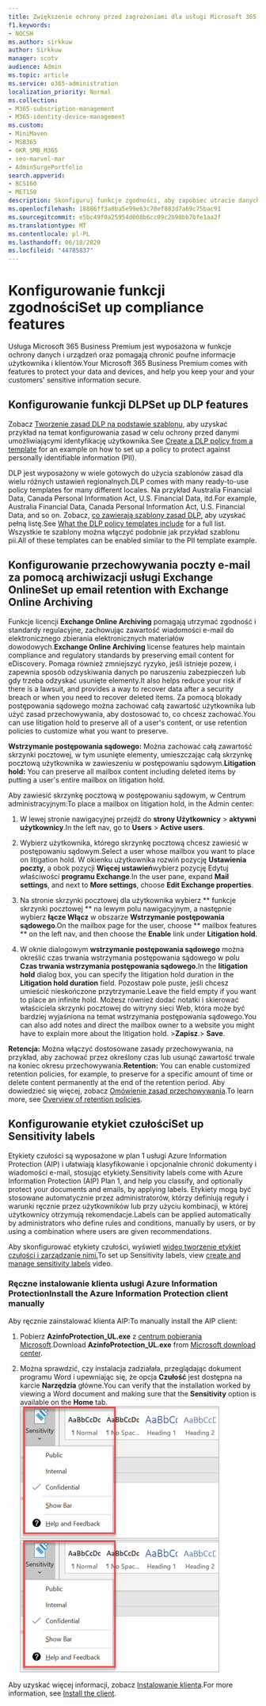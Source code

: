 ```yaml
---
title: Zwiększenie ochrony przed zagrożeniami dla usługi Microsoft 365 Business Premium
f1.keywords:
- NOCSH
ms.author: sirkkuw
author: Sirkkuw
manager: scotv
audience: Admin
ms.topic: article
ms.service: o365-administration
localization_priority: Normal
ms.collection:
- M365-subscription-management
- M365-identity-device-management
ms.custom:
- MiniMaven
- MSB365
- OKR_SMB_M365
- seo-marvel-mar
- AdminSurgePortfolio
search.appverid:
- BCS160
- MET150
description: Skonfiguruj funkcje zgodności, aby zapobiec utracie danych i zapewnić bezpieczeństwo poufnych informacji twoich i klientów.
ms.openlocfilehash: 18886ff3a0ba5e99e63c70ef083d7a69c75bac91
ms.sourcegitcommit: e5bc49f0a25954d008b6cc09c2b98bb7bfe1aa2f
ms.translationtype: MT
ms.contentlocale: pl-PL
ms.lasthandoff: 06/18/2020
ms.locfileid: "44785837"
---
```

# <a name="set-up-compliance-features"></a><span data-ttu-id="e9b44-103">Konfigurowanie funkcji zgodności</span><span class="sxs-lookup"><span data-stu-id="e9b44-103">Set up compliance features</span></span>

<span data-ttu-id="e9b44-104">Usługa Microsoft 365 Business Premium jest wyposażona w funkcje ochrony danych i urządzeń oraz pomagają chronić poufne informacje użytkownika i klientów.</span><span class="sxs-lookup"><span data-stu-id="e9b44-104">Your Microsoft 365 Business Premium comes with features to protect your data and devices, and help you keep your and your customers' sensitive information secure.</span></span>

## <a name="set-up-dlp-features"></a><span data-ttu-id="e9b44-105">Konfigurowanie funkcji DLP</span><span class="sxs-lookup"><span data-stu-id="e9b44-105">Set up DLP features</span></span>

<span data-ttu-id="e9b44-106">Zobacz [Tworzenie zasad DLP na podstawie szablonu,](https://docs.microsoft.com/microsoft-365/compliance/create-a-dlp-policy-from-a-template) aby uzyskać przykład na temat konfigurowania zasad w celu ochrony przed danymi umożliwiającymi identyfikację użytkownika.</span><span class="sxs-lookup"><span data-stu-id="e9b44-106">See [Create a DLP policy from a template](https://docs.microsoft.com/microsoft-365/compliance/create-a-dlp-policy-from-a-template) for an example on how to set up a policy to protect against personally identifiable information (PII).</span></span> 
  
<span data-ttu-id="e9b44-107">DLP jest wyposażony w wiele gotowych do użycia szablonów zasad dla wielu różnych ustawień regionalnych.</span><span class="sxs-lookup"><span data-stu-id="e9b44-107">DLP comes with many ready-to-use policy templates for many different locales.</span></span> <span data-ttu-id="e9b44-108">Na przykład Australia Financial Data, Canada Personal Information Act, U.S. Financial Data, itd.</span><span class="sxs-lookup"><span data-stu-id="e9b44-108">For example, Australia Financial Data, Canada Personal Information Act, U.S. Financial Data, and so on.</span></span> <span data-ttu-id="e9b44-109">Zobacz, [co zawierają szablony zasad DLP,](https://docs.microsoft.com/microsoft-365/compliance/what-the-dlp-policy-templates-include) aby uzyskać pełną listę.</span><span class="sxs-lookup"><span data-stu-id="e9b44-109">See [What the DLP policy templates include](https://docs.microsoft.com/microsoft-365/compliance/what-the-dlp-policy-templates-include) for a full list.</span></span> <span data-ttu-id="e9b44-110">Wszystkie te szablony można włączyć podobnie jak przykład szablonu pii.</span><span class="sxs-lookup"><span data-stu-id="e9b44-110">All of these templates can be enabled similar to the PII template example.</span></span> 
  
## <a name="set-up-email-retention-with-exchange-online-archiving"></a><span data-ttu-id="e9b44-111">Konfigurowanie przechowywania poczty e-mail za pomocą archiwizacji usługi Exchange Online</span><span class="sxs-lookup"><span data-stu-id="e9b44-111">Set up email retention with Exchange Online Archiving</span></span>

 <span data-ttu-id="e9b44-112">Funkcje licencji **Exchange Online Archiving** pomagają utrzymać zgodność i standardy regulacyjne, zachowując zawartość wiadomości e-mail do elektronicznego zbierania elektronicznych materiałów dowodowych.</span><span class="sxs-lookup"><span data-stu-id="e9b44-112">**Exchange Online Archiving** license features help maintain compliance and regulatory standards by preserving email content for eDiscovery.</span></span> <span data-ttu-id="e9b44-113">Pomaga również zmniejszyć ryzyko, jeśli istnieje pozew, i zapewnia sposób odzyskiwania danych po naruszeniu zabezpieczeń lub gdy trzeba odzyskać usunięte elementy.</span><span class="sxs-lookup"><span data-stu-id="e9b44-113">It also helps reduce your risk if there is a lawsuit, and provides a way to recover data after a security breach or when you need to recover deleted items.</span></span> <span data-ttu-id="e9b44-114">Za pomocą blokady postępowania sądowego można zachować całą zawartość użytkownika lub użyć zasad przechowywania, aby dostosować to, co chcesz zachować.</span><span class="sxs-lookup"><span data-stu-id="e9b44-114">You can use litigation hold to preserve all of a user's content, or use retention policies to customize what you want to preserve.</span></span>
  
<span data-ttu-id="e9b44-115">**Wstrzymanie postępowania sądowego:** Można zachować całą zawartość skrzynki pocztowej, w tym usunięte elementy, umieszczając całą skrzynkę pocztową użytkownika w zawieszeniu w postępowaniu sądowym.</span><span class="sxs-lookup"><span data-stu-id="e9b44-115">**Litigation hold:** You can preserve all mailbox content including deleted items by putting a user's entire mailbox on litigation hold.</span></span> 
    
<span data-ttu-id="e9b44-116">Aby zawiesić skrzynkę pocztową w postępowaniu sądowym, w Centrum administracyjnym:</span><span class="sxs-lookup"><span data-stu-id="e9b44-116">To place a mailbox on litigation hold, in the Admin center:</span></span>
    
1. <span data-ttu-id="e9b44-117">W lewej stronie nawigacyjnej przejdź do **strony Użytkownicy** \> **aktywni użytkownicy**.</span><span class="sxs-lookup"><span data-stu-id="e9b44-117">In the left nav, go to **Users** \> **Active users**.</span></span>
    
2. <span data-ttu-id="e9b44-118">Wybierz użytkownika, którego skrzynkę pocztową chcesz zawiesić w postępowaniu sądowym.</span><span class="sxs-lookup"><span data-stu-id="e9b44-118">Select a user whose mailbox you want to place on litigation hold.</span></span> <span data-ttu-id="e9b44-119">W okienku użytkownika rozwiń pozycję **Ustawienia poczty**, a obok pozycji **Więcej ustawień**wybierz pozycję Edytuj właściwości **programu Exchange**.</span><span class="sxs-lookup"><span data-stu-id="e9b44-119">In the user pane, expand **Mail settings**, and next to **More settings**, choose **Edit Exchange properties**.</span></span>
    
3. <span data-ttu-id="e9b44-120">Na stronie skrzynki pocztowej dla użytkownika wybierz \*\* funkcje skrzynki pocztowej \*\* na lewym polu nawigacyjnym, a następnie wybierz **łącze Włącz** w obszarze **Wstrzymanie postępowania sądowego**.</span><span class="sxs-lookup"><span data-stu-id="e9b44-120">On the mailbox page for the user, choose \*\* mailbox features \*\* on the left nav, and then choose the **Enable** link under **Litigation hold**.</span></span>
    
4. <span data-ttu-id="e9b44-121">W oknie dialogowym **wstrzymanie postępowania sądowego** można określić czas trwania wstrzymania postępowania sądowego w polu **Czas trwania wstrzymania postępowania sądowego.**</span><span class="sxs-lookup"><span data-stu-id="e9b44-121">In the **litigation hold** dialog box, you can specify the litigation hold duration in the **Litigation hold duration** field.</span></span> <span data-ttu-id="e9b44-122">Pozostaw pole puste, jeśli chcesz umieścić nieskończone przytrzymanie.</span><span class="sxs-lookup"><span data-stu-id="e9b44-122">Leave the field empty if you want to place an infinite hold.</span></span> <span data-ttu-id="e9b44-123">Możesz również dodać notatki i skierować właściciela skrzynki pocztowej do witryny sieci Web, która może być bardziej wyjaśniona na temat wstrzymania postępowania sądowego.</span><span class="sxs-lookup"><span data-stu-id="e9b44-123">You can also add notes and direct the mailbox owner to a website you might have to explain more about the litigation hold.</span></span> <span data-ttu-id="e9b44-124">\>**Zapisz**.</span><span class="sxs-lookup"><span data-stu-id="e9b44-124">\> **Save**.</span></span>
    
<span data-ttu-id="e9b44-125">**Retencja:** Można włączyć dostosowane zasady przechowywania, na przykład, aby zachować przez określony czas lub usunąć zawartość trwale na koniec okresu przechowywania.</span><span class="sxs-lookup"><span data-stu-id="e9b44-125">**Retention:** You can enable customized retention policies, for example, to preserve for a specific amount of time or delete content permanently at the end of the retention period.</span></span> <span data-ttu-id="e9b44-126">Aby dowiedzieć się więcej, zobacz [Omówienie zasad przechowywania](https://docs.microsoft.com/microsoft-365/compliance/retention-policies).</span><span class="sxs-lookup"><span data-stu-id="e9b44-126">To learn more, see [Overview of retention policies](https://docs.microsoft.com/microsoft-365/compliance/retention-policies).</span></span>

## <a name="set-up-sensitivity-labels"></a><span data-ttu-id="e9b44-127">Konfigurowanie etykiet czułości</span><span class="sxs-lookup"><span data-stu-id="e9b44-127">Set up Sensitivity labels</span></span>

<span data-ttu-id="e9b44-128">Etykiety czułości są wyposażone w plan 1 usługi Azure Information Protection (AIP) i ułatwiają klasyfikowanie i opcjonalnie chronić dokumenty i wiadomości e-mail, stosując etykiety.</span><span class="sxs-lookup"><span data-stu-id="e9b44-128">Sensitivity labels come with Azure Information Protection (AIP) Plan 1, and help you classify, and optionally protect your documents and emails, by applying labels.</span></span> <span data-ttu-id="e9b44-129">Etykiety mogą być stosowane automatycznie przez administratorów, którzy definiują reguły i warunki ręcznie przez użytkowników lub przy użyciu kombinacji, w której użytkownicy otrzymują rekomendacje.</span><span class="sxs-lookup"><span data-stu-id="e9b44-129">Labels can be applied automatically by administrators who define rules and conditions, manually by users, or by using a combination where users are given recommendations.</span></span>

<span data-ttu-id="e9b44-130">Aby skonfigurować etykiety czułości, wyświetl [wideo tworzenie etykiet czułości i zarządzanie nimi.](https://support.microsoft.com/office/2fb96b54-7dd2-4f0c-ac8d-170790d4b8b9)</span><span class="sxs-lookup"><span data-stu-id="e9b44-130">To set up Sensitivity labels, view [create and manage sensitivity labels](https://support.microsoft.com/office/2fb96b54-7dd2-4f0c-ac8d-170790d4b8b9) video.</span></span>



### <a name="install-the-azure-information-protection-client-manually"></a><span data-ttu-id="e9b44-131">Ręczne instalowanie klienta usługi Azure Information Protection</span><span class="sxs-lookup"><span data-stu-id="e9b44-131">Install the Azure Information Protection client manually</span></span>

<span data-ttu-id="e9b44-132">Aby ręcznie zainstalować klienta AIP:</span><span class="sxs-lookup"><span data-stu-id="e9b44-132">To manually install the AIP client:</span></span>

1. <span data-ttu-id="e9b44-133">Pobierz **AzinfoProtection_UL.exe** z [centrum pobierania Microsoft](https://www.microsoft.com/download/details.aspx?id=53018).</span><span class="sxs-lookup"><span data-stu-id="e9b44-133">Download **AzinfoProtection_UL.exe** from [Microsoft download center](https://www.microsoft.com/download/details.aspx?id=53018).</span></span>
 
2. <span data-ttu-id="e9b44-134">Można sprawdzić, czy instalacja zadziałała, przeglądając dokument programu Word i upewniając się, że opcja **Czułość** jest dostępna na karcie **Narzędzia** główne.</span><span class="sxs-lookup"><span data-stu-id="e9b44-134">You can verify that the installation worked by viewing a Word document and making sure that the **Sensitivity** option is available on the **Home** tab.</span></span>
<br/><span data-ttu-id="e9b44-135">![Karta Ochrony rozwijana w dokumencie programu Word.](../media/word-sensitivity.png)</span><span class="sxs-lookup"><span data-stu-id="e9b44-135">![Protection tab drop-down in a Word document.](../media/word-sensitivity.png)</span></span>

<span data-ttu-id="e9b44-136">Aby uzyskać więcej informacji, zobacz [Instalowanie klienta](https://docs.microsoft.com/azure/information-protection/infoprotect-tutorial-step3).</span><span class="sxs-lookup"><span data-stu-id="e9b44-136">For more information, see [Install the client](https://docs.microsoft.com/azure/information-protection/infoprotect-tutorial-step3).</span></span>
